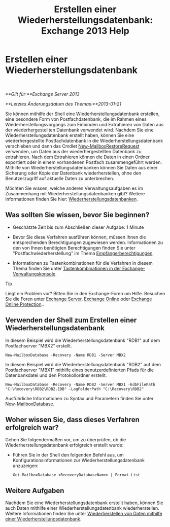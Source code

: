 ﻿---
title: 'Erstellen einer Wiederherstellungsdatenbank: Exchange 2013 Help'
TOCTitle: Erstellen einer Wiederherstellungsdatenbank
ms:assetid: 34d87491-b7b7-44a9-8d69-e1a9c1fe5852
ms:mtpsurl: https://technet.microsoft.com/de-de/library/Ee332321(v=EXCHG.150)
ms:contentKeyID: 50475447
ms.date: 05/22/2018
mtps_version: v=EXCHG.150
ms.translationtype: MT
---

# Erstellen einer Wiederherstellungsdatenbank

 

_**Gilt für:**Exchange Server 2013_

_**Letztes Änderungsdatum des Themas:**2013-01-21_

Sie können mithilfe der Shell eine Wiederherstellungsdatenbank erstellen, eine besondere Form von Postfachdatenbank, die im Rahmen eines Wiederherstellungsvorgangs zum Einbinden und Extrahieren von Daten aus der wiederhergestellten Datenbank verwendet wird. Nachdem Sie eine Wiederherstellungsdatenbank erstellt haben, können Sie eine wiederhergestellte Postfachdatenbank in die Wiederherstellungsdatenbank verschieben und dann das Cmdlet [New-MailboxRestoreRequest](https://technet.microsoft.com/de-de/library/ff829875\(v=exchg.150\)) verwenden, um Daten aus der wiederhergestellten Datenbank zu extrahieren. Nach dem Extrahieren können die Daten in einen Ordner exportiert oder in einem vorhandenen Postfach zusammengeführt werden. Mithilfe von Wiederherstellungsdatenbanken können Sie Daten aus einer Sicherung oder Kopie der Datenbank wiederherstellen, ohne den Benutzerzugriff auf aktuelle Daten zu unterbrechen.

Möchten Sie wissen, welche anderen Verwaltungsaufgaben es im Zusammenhang mit Wiederherstellungsdatenbanken gibt? Weitere Informationen finden Sie hier: [Wiederherstellungsdatenbanken](recovery-databases-exchange-2013-help.md).

## Was sollten Sie wissen, bevor Sie beginnen?

  - Geschätzte Zeit bis zum Abschließen dieser Aufgabe: 1 Minute

  - Bevor Sie diese Verfahren ausführen können, müssen Ihnen die entsprechenden Berechtigungen zugewiesen werden. Informationen zu den von Ihnen benötigten Berechtigungen finden Sie unter "Postfachwiederherstellung" im Thema [Empfängerberechtigungen](recipients-permissions-exchange-2013-help.md).

  - Informationen zu Tastenkombinationen für die Verfahren in diesem Thema finden Sie unter [Tastenkombinationen in der Exchange-Verwaltungskonsole](keyboard-shortcuts-in-the-exchange-admin-center-exchange-online-protection-help.md).


> [!TIP]
> Liegt ein Problem vor? Bitten Sie in den Exchange-Foren um Hilfe. Besuchen Sie die Foren unter <A href="https://go.microsoft.com/fwlink/p/?linkid=60612">Exchange Server</A>, <A href="https://go.microsoft.com/fwlink/p/?linkid=267542">Exchange Online</A> oder <A href="https://go.microsoft.com/fwlink/p/?linkid=285351">Exchange Online Protection</A>..



## Verwenden der Shell zum Erstellen einer Wiederherstellungsdatenbank

In diesem Beispiel wird die Wiederherstellungsdatenbank "RDB1" auf dem Postfachserver "MBX2" erstellt.

    New-MailboxDatabase -Recovery -Name RDB1 -Server MBX2

In diesem Beispiel wird die Wiederherstellungsdatenbank "RDB2" auf dem Postfachserver "MBX1" mithilfe eines benutzerdefinierten Pfads für die Datenbankdatei und den Protokollordner erstellt.

    New-MailboxDatabase -Recovery -Name RDB2 -Server MBX1 -EdbFilePath "C:\Recovery\RDB2\RDB2.EDB" -LogFolderPath "C:\Recovery\RDB2"

Ausführliche Informationen zu Syntax und Parametern finden Sie unter [New-MailboxDatabase](https://technet.microsoft.com/de-de/library/aa997976\(v=exchg.150\)).

## Woher wissen Sie, dass dieses Verfahren erfolgreich war?

Gehen Sie folgendermaßen vor, um zu überprüfen, ob die Wiederherstellungsdatenbank erfolgreich erstellt wurde:

  - Führen Sie in der Shell den folgenden Befehl aus, um Konfigurationsinformationen zur Wiederherstellungsdatenbank anzuzeigen:
    
        Get-MailboxDatabase <RecoveryDatabaseName> | Format-List

## Weitere Aufgaben

Nachdem Sie eine Wiederherstellungsdatenbank erstellt haben, können Sie auch Daten mithilfe einer Wiederherstellungsdatenbank wiederherstellen. Weitere Informationen finden Sie unter [Wiederherstellen von Daten mithilfe einer Wiederherstellungsdatenbank](restore-data-using-a-recovery-database-exchange-2013-help.md).

